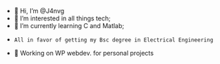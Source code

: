 - 👋 Hi, I’m @J4nvg
- 👀 I’m interested in all things tech;
- 🌱 I’m currently learning C and Matlab;
-     All in favor of getting my Bsc degree in Electrical Engineering 

- 👾 Working on WP webdev. for personal projects

<!---
J4nvg/J4nvg is a ✨ special ✨ repository because its `README.md` (this file) appears on your GitHub profile.
You can click the Preview link to take a look at your changes.
--->
